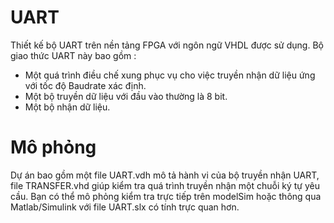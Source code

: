 # UART
Thiết kế bộ UART trên nền tảng FPGA với ngôn ngữ VHDL được sử dụng.
Bộ giao thức UART này bao gồm :
- Một quá trình điều chế xung phục vụ cho việc truyền nhận dữ liệu ứng với tốc độ Baudrate xác định.
- Một bộ truyền dữ liệu với đầu vào thường là 8 bit.
- Một bộ nhận dữ liệu.
# Mô phỏng
Dự án bao gồm một file UART.vdh mô tả hành vi của bộ truyền nhận UART, file TRANSFER.vhd giúp kiểm tra quá trình truyền nhận một chuỗi ký tự yêu cầu.
Bạn có thể mô phỏng kiểm tra trực tiếp trên modelSim hoặc thông qua Matlab/Simulink với file UART.slx có tính trực quan hơn.
